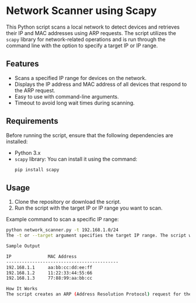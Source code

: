 # Network Scanner using Scapy

This Python script scans a local network to detect devices and retrieves their IP and MAC addresses using ARP requests. The script utilizes the `scapy` library for network-related operations and is run through the command line with the option to specify a target IP or IP range.

## Features

- Scans a specified IP range for devices on the network.
- Displays the IP address and MAC address of all devices that respond to the ARP request.
- Easy to use with command-line arguments.
- Timeout to avoid long wait times during scanning.

## Requirements

Before running the script, ensure that the following dependencies are installed:

- Python 3.x
- `scapy` library: You can install it using the command:
    ```bash
    pip install scapy
    ```

## Usage

1. Clone the repository or download the script.
2. Run the script with the target IP or IP range you want to scan.

Example command to scan a specific IP range:

```bash
python network_scanner.py -t 192.168.1.0/24
The -t or --target argument specifies the target IP range. The script will output the IP and MAC addresses of the devices found on the network.

Sample Output

IP              MAC Address
-------------------------------------------
192.168.1.1     aa:bb:cc:dd:ee:ff
192.168.1.2     11:22:33:44:55:66
192.168.1.3     77:88:99:aa:bb:cc

How It Works
The script creates an ARP (Address Resolution Protocol) request for the given IP range and sends it as a broadcast to all devices on the network. Devices that receive the request will respond with their MAC address, which the script collects and displays in a formatted table.